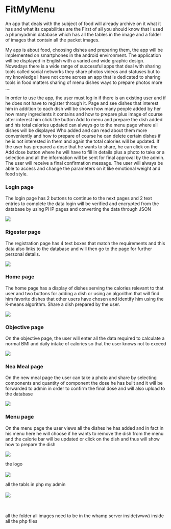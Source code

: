 # FitMyMenu

An app that deals with the subject of food will already archive on it what it has and what its capabilities are
the First of all you should know that I used a phpmyadmin database which has all the tables in the image and a folder 
of images that contain all the packet images.


My app is about food, choosing dishes and preparing them, the app will be implemented on smartphones in the android environment.
The application will be displayed in English with a varied and wide graphic design. 
Nowadays there is a wide range of successful apps that deal with sharing tools called social networks 
they share photos videos and statuses but to my knowledge I have not come across an app that is dedicated to sharing tools in food 
matters sharing of menu dishes ways to prepare photos more ....
 
In order to use the app, the user must log in if there is an existing user and if he does not have to register through it. 
Page and see dishes that interest him in addition to each dish will be shown how many people added by her how many ingredients
it contains and how to prepare plus image of course after interest him click the button Add to menu and prepare the dish added and his total calories updated 
can always go to the menu page where all dishes will be displayed Who added and can read about them more conveniently 
and how to prepare of course he can delete certain dishes if he is not interested in them and again the total calories will be updated.
If the user has prepared a dose that he wants to share, 
he can click on the Add dose button where he will have to fill in details plus a photo to take or a selection and all the information 
will be sent for final approval by the admin. The user will receive a final confirmation message. 
The user will always be able to access and change the parameters on it like emotional weight and food style.



<h3>Login page</h3>

 The login page has 2 buttons to continue to the next pages and 2 text entries to complete the data login will be verified and encrypted from the database by using PHP pages and converting the data through JSON 

![](all%20images/login.PNG)


<h3>Rigester page</h3>
The registration page has 4 text boxes that match the requirements and this data also links to the database and will then go to the page for further personal details.
 
![](all%20images/rigester.PNG)

<h3>Home page</h3>
The home page has a display of dishes serving the calories relevant to that user and two buttons for adding a dish or using an algorithm that will find him favorite dishes that other users have chosen and identify him using the K-means algorithm.
Share a dish prepared by the user.
 
![](all%20images/home.PNG)

<h3>Objective page</h3>
On the objective page, the user will enter all the data required to calculate a normal BMI and daily intake of calories so that the user knows not to exceed
 
![](all%20images/objective.PNG)

<h3>Nea Meal page</h3>
On the new meal page the user can take a photo and share by selecting components and quantity of component the dose he has built and it will be forwarded to admin in order to confirm the final dose and will also upload to the database
 
![](all%20images/new%20meal.PNG)

<h3>Menu page</h3>
On the menu page the user views all the dishes he has added and in fact in his menu here he will choose if he wants to remove the dish from the menu and the calorie bar will be updated or click on the dish and thus will show how to prepare the dish
 
![](all%20images/menu.PNG)



 the logo 
 <br></br>
![](all%20images/1.png)



all the tabls in php my admin 
 <br></br>
![](all%20images/designer.PNG)

 <br></br>
 all the folder all images need to be in the whamp server inside(www) inside all the php files

